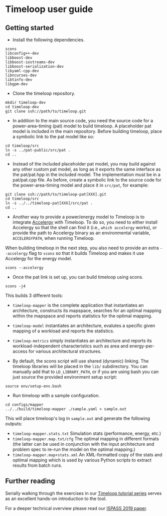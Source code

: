 # Timeloop user guide

## Getting started

* Install the following dependencies.
```
scons
libconfig++-dev
libboost-dev
libboost-iostreams-dev
libboost-serialization-dev
libyaml-cpp-dev
libncurses-dev
libtinfo-dev
libgpm-dev
```

* Clone the timeloop repository.
```
mkdir timeloop-dev
cd timeloop-dev
git clone ssh://path/to/timeloop.git
```

* In addition to the main source code, you need the source code for a
  power-area-timing (pat) model to build timeloop. A placeholder pat model
  is included in the main repository. Before building timeloop, place a
  symbolic link to the pat model like so:
```
cd timeloop/src
ln -s ../pat-public/src/pat .
cd ..
```

* Instead of the included placeholder pat model, you may build against any
  other custom pat model, as long as it exports the same interface as the
  pat/pat.hpp in the included model. The implementation must be in a
  pat/pat.cpp file. As before, create a symbolic link to the source code for
  the power-area-timing model and place it in `src/pat`, for example:
```
git clone ssh://path/to/timeloop-pat[XXX].git
cd timeloop/src
ln -s ../../timeloop-pat[XXX]/src/pat .
cd ..
```

* Another way to provide a power/energy model to Timeloop is to integrate
[Accelergy](http://accelergy.mit.edu) with Timeloop. To do so, you need to
either install Accelergy so that the shell can find it (i.e., `which accelergy`
works), or provide the path to Accelergy binary as an environmental variable,
`ACCELERGYPATH`, when running Timeloop.

When building timeloop in the next step, you also need to provide an extra
`--accelergy` flag to `scons` so that it builds Timeloop and makes it use
Accelergy for the energy model.

```
scons --accelergy
```

* Once the pat link is set up, you can build timeloop using scons.
```
scons -j4
```
This builds 3 different tools:
* `timeloop-mapper` is the complete application that instantiates an architecture,
  constructs its mapspace, searches for an optimal mapping within the mapspace
  and reports statistics for the optimal mapping.
* `timeloop-model` instantiates an architecture, evalutes a specific given
  mapping of a workload and reports the statistics.
* `timeloop-metrics` simply instantiates an architecture and reports its
  workload-independent characteristics such as area and energy-per-access
  for various architectural structures.

* By default, the scons script will use shared (dynamic) linking. The timeloop
  libraries will be placed in the `lib/` subdirectory. You can manually add that
  to `LD_LIBRARY_PATH`, or if you are using bash you can just source the provided
  environment setup script:
```
source env/setup-env.bash
```

* Run timeloop with a sample configuration.
```
cd configs/mapper
../../build/timeloop-mapper ./sample.yaml > sample.out
```

This will place timeloop's log in `sample.out` and generate the following outputs:
* `timeloop-mapper.stats.txt` Simulation stats (performance, energy, etc.)
* `timeloop-mapper.map.txt/cfg` The optimal mapping in different formats
  (the latter can be used in conjunction with the
  input architecture and problem spec to re-run the model on the optimal
  mapping.)
* `timeloop-mapper.map+stats.xml` An XML-formatted copy of the stats and optimal mapping
  which is used by various Python scripts to extract results from batch runs.

## Further reading

Serially walking through the exercises in our [Timeloop tutorial series](https://github.com/Accelergy-Project/timeloop-accelergy-exercises/) serves as an excellent hands-on introduction to the tool.

For a deeper technical overview please read our [ISPASS 2019 paper](https://parashar.org/ispass19.pdf).

